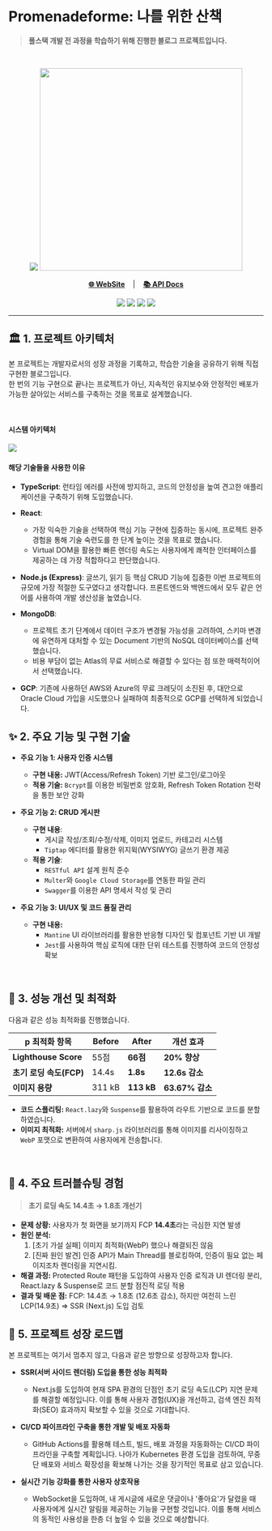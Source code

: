 # **Promenadeforme: 나를 위한 산책**

> **풀스택 개발 전 과정을 학습하기 위해 진행한 블로그 프로젝트입니다.**

<br>

<p align="center">
  <img src="./assets/promenadeforme_desktop_preview.png">
  <img src="./assets/Screenshot_20250922_053926_Chrome-portrait.png" width="400px">
</p>

<p align="center">
  <a href="https://promenadeforme-blog.vercel.app"><strong>🌐 WebSite</strong></a>
  &nbsp;&nbsp;&nbsp;|&nbsp;&nbsp;&nbsp;
  <a href="https://promenadeforme.kro.kr/api-docs/"><strong>📚 API Docs</strong></a>
</p>

<p align="center">
    <img src="https://img.shields.io/badge/React-61DAFB?style=for-the-badge&logo=React&logoColor=white">
    <img src="https://img.shields.io/badge/Node.js-339933?style=for-the-badge&logo=Node.js&logoColor=white">
    <img src="https://img.shields.io/badge/mongoDB-47A248?style=for-the-badge&logo=MongoDB&logoColor=white">
    <img src="https://img.shields.io/badge/Google%20Cloud-4285F4?style=for-the-badge&logo=Google%20Cloud&logoColor=white">
</p>

---

## 🏛️ 1. 프로젝트 아키텍처

본 프로젝트는 개발자로서의 성장 과정을 기록하고, 학습한 기술을 공유하기 위해 직접 구현한 블로그입니다. <br/>
한 번의 기능 구현으로 끝나는 프로젝트가 아닌, 지속적인 유지보수와 안정적인 배포가 가능한 살아있는 서비스를 구축하는 것을 목표로 설계했습니다.

<br/>

#### **시스템 아키텍처**

<img src="./assets/promenadeforme_architecture.png">

<br>

#### **해당 기술들을 사용한 이유**

- **TypeScript**: 런타임 에러를 사전에 방지하고, 코드의 안정성을 높여 견고한 애플리케이션을 구축하기 위해 도입했습니다.

- **React**:
  - 가장 익숙한 기술을 선택하여 핵심 기능 구현에 집중하는 동시에, 프로젝트 완주 경험을 통해 기술 숙련도를 한 단계 높이는 것을 목표로 했습니다.
  - Virtual DOM을 활용한 빠른 렌더링 속도는 사용자에게 쾌적한 인터페이스를 제공하는 데 가장 적합하다고 판단했습니다.

- **Node.js (Express)**: 글쓰기, 읽기 등 핵심 CRUD 기능에 집중한 이번 프로젝트의 규모에 가장 적절한 도구였다고 생각합니다. 프론트엔드와 백엔드에서 모두 같은 언어를 사용하여 개발 생산성을 높였습니다.

- **MongoDB**:
  - 프로젝트 초기 단계에서 데이터 구조가 변경될 가능성을 고려하여, 스키마 변경에 유연하게 대처할 수 있는 Document 기반의 NoSQL 데이터베이스를 선택했습니다.
  - 비용 부담이 없는 Atlas의 무료 서비스로 해결할 수 있다는 점 또한 매력적이어서 선택했습니다.

- **GCP**: 기존에 사용하던 AWS와 Azure의 무료 크레딧이 소진된 후, 대안으로 Oracle Cloud 가입을 시도했으나 실패하여 최종적으로 GCP를 선택하게 되었습니다.

## ✨ 2. 주요 기능 및 구현 기술

- **주요 기능 1: 사용자 인증 시스템**
  - **구현 내용:** JWT(Access/Refresh Token) 기반 로그인/로그아웃
  - **적용 기술:** `Bcrypt`를 이용한 비밀번호 암호화, Refresh Token Rotation 전략을 통한 보안 강화
- **주요 기능 2: CRUD 게시판**
  - **구현 내용**:
    - 게시글 작성/조회/수정/삭제, 이미지 업로드, 카테고리 시스템
    - `Tiptap` 에디터를 활용한 위지윅(WYSIWYG) 글쓰기 환경 제공
  - **적용 기술**:
    - `RESTful API` 설계 원칙 준수
    - `Multer`와 `Google Cloud Storage`를 연동한 파일 관리
    - `Swagger`를 이용한 API 명세서 작성 및 관리

- **주요 기능 3: UI/UX 및 코드 품질 관리**
  - **구현 내용:**
    - `Mantine` UI 라이브러리를 활용한 반응형 디자인 및 컴포넌트 기반 UI 개발
    - `Jest`를 사용하여 핵심 로직에 대한 단위 테스트를 진행하여 코드의 안정성 확보

<br>

## 🚀 3. 성능 개선 및 최적화

다음과 같은 성능 최적화를 진행했습니다.

| p 최적화 항목           | Before | After      | 개선 효과       |
| ----------------------- | ------ | ---------- | --------------- |
| **Lighthouse Score**    | 55점   | **66점**   | **20% 향상**    |
| **초기 로딩 속도(FCP)** | 14.4s  | **1.8s**   | **12.6s 감소**  |
| **이미지 용량**         | 311 kB | **113 kB** | **63.67% 감소** |

- **코드 스플리팅:** `React.lazy`와 `Suspense`를 활용하여 라우트 기반으로 코드를 분할하였습니다.
- **이미지 최적화:** 서버에서 `sharp.js` 라이브러리를 통해 이미지를 리사이징하고 `WebP` 포맷으로 변환하여 사용자에게 전송합니다.

<br>

## 🔧 4. 주요 트러블슈팅 경험

> #### **초기 로딩 속도 14.4초 → 1.8초 개선기**

- **문제 상황:** 사용자가 첫 화면을 보기까지 FCP **14.4초**라는 극심한 지연 발생
- **원인 분석:**
  1. [초기 가설 실패] 이미지 최적화(WebP) 했으나 해결되진 않음
  2. [진짜 원인 발견] 인증 API가 Main Thread를 블로킹하여, 인증이 필요 없는 페이지조차 렌더링을 지연시킴.
- **해결 과정:** Protected Route 패턴을 도입하여 사용자 인증 로직과 UI 렌더링 분리, React.lazy & Suspense로 코드 분할 점진적 로딩 적용
- **결과 및 배운 점:** FCP: 14.4초 → 1.8초 (12.6초 감소), 하지만 여전히 느린 LCP(14.9초) => SSR (Next.js) 도입 검토

## 🌱 5. 프로젝트 성장 로드맵

본 프로젝트는 여기서 멈추지 않고, 다음과 같은 방향으로 성장하고자 합니다.

- **SSR(서버 사이드 렌더링) 도입을 통한 성능 최적화**
  - Next.js를 도입하여 현재 SPA 환경의 단점인 초기 로딩 속도(LCP) 지연 문제를 해결할 예정입니다. 이를 통해 사용자 경험(UX)을 개선하고, 검색 엔진 최적화(SEO) 효과까지 확보할 수 있을 것으로 기대합니다.

- **CI/CD 파이프라인 구축을 통한 개발 및 배포 자동화**
  - GitHub Actions를 활용해 테스트, 빌드, 배포 과정을 자동화하는 CI/CD 파이프라인을 구축할 계획입니다. 나아가 Kubernetes 환경 도입을 검토하여, 무중단 배포와 서비스 확장성을 확보해 나가는 것을 장기적인 목표로 삼고 있습니다.

- **실시간 기능 강화를 통한 사용자 상호작용**
  - WebSocket을 도입하여, 내 게시글에 새로운 댓글이나 '좋아요'가 달렸을 때 사용자에게 실시간 알림을 제공하는 기능을 구현할 것입니다. 이를 통해 서비스의 동적인 사용성을 한층 더 높일 수 있을 것으로 예상합니다.

<br>
